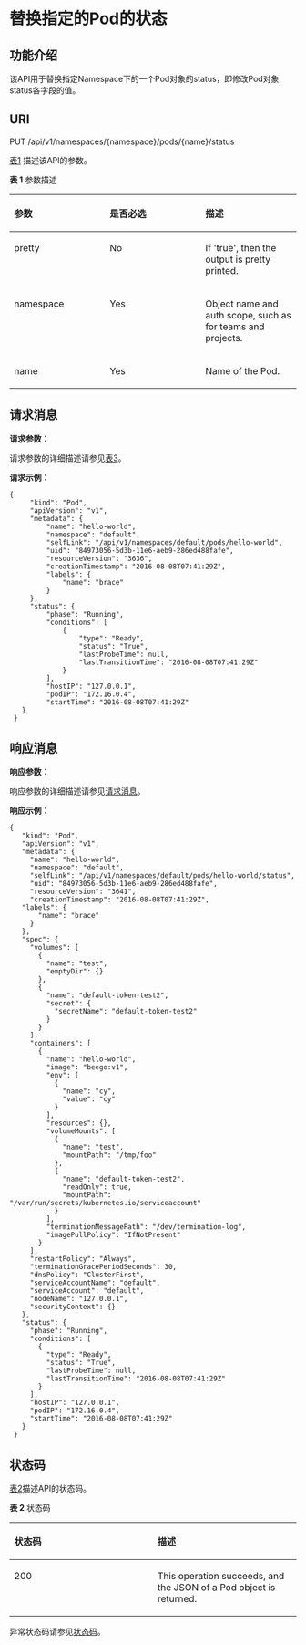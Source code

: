 # 替换指定的Pod的状态<a name="cce_02_0038"></a>

## 功能介绍<a name="s14b3085e84f44f248c15900b7a9ae75e"></a>

该API用于替换指定Namespace下的一个Pod对象的status，即修改Pod对象status各字段的值。

## URI<a name="s2146020c33a84ca5aa9bc6e54586edc9"></a>

PUT /api/v1/namespaces/\{namespace\}/pods/\{name\}/status

[表1](#zh-cn_topic_0079614908_table13708463)  描述该API的参数。

**表 1**  参数描述

<a name="zh-cn_topic_0079614908_table13708463"></a>
<table><thead align="left"><tr id="zh-cn_topic_0079614908_row53056665"><th class="cellrowborder" valign="top" width="33.33333333333333%" id="mcps1.2.4.1.1"><p id="zh-cn_topic_0079614908_p2622637"><a name="zh-cn_topic_0079614908_p2622637"></a><a name="zh-cn_topic_0079614908_p2622637"></a>参数</p>
</th>
<th class="cellrowborder" valign="top" width="33.33333333333333%" id="mcps1.2.4.1.2"><p id="p25672384203057"><a name="p25672384203057"></a><a name="p25672384203057"></a>是否必选</p>
</th>
<th class="cellrowborder" valign="top" width="33.33333333333333%" id="mcps1.2.4.1.3"><p id="p66197242203057"><a name="p66197242203057"></a><a name="p66197242203057"></a>描述</p>
</th>
</tr>
</thead>
<tbody><tr id="zh-cn_topic_0079614908_row60209123"><td class="cellrowborder" valign="top" width="33.33333333333333%" headers="mcps1.2.4.1.1 "><p id="zh-cn_topic_0079614908_p45100793"><a name="zh-cn_topic_0079614908_p45100793"></a><a name="zh-cn_topic_0079614908_p45100793"></a>pretty</p>
</td>
<td class="cellrowborder" valign="top" width="33.33333333333333%" headers="mcps1.2.4.1.2 "><p id="zh-cn_topic_0079614908_p29285587"><a name="zh-cn_topic_0079614908_p29285587"></a><a name="zh-cn_topic_0079614908_p29285587"></a>No</p>
</td>
<td class="cellrowborder" valign="top" width="33.33333333333333%" headers="mcps1.2.4.1.3 "><p id="zh-cn_topic_0079614908_p23322329"><a name="zh-cn_topic_0079614908_p23322329"></a><a name="zh-cn_topic_0079614908_p23322329"></a>If 'true', then the output is pretty printed.</p>
</td>
</tr>
<tr id="zh-cn_topic_0079614908_row16574033"><td class="cellrowborder" valign="top" width="33.33333333333333%" headers="mcps1.2.4.1.1 "><p id="zh-cn_topic_0079614908_p319438"><a name="zh-cn_topic_0079614908_p319438"></a><a name="zh-cn_topic_0079614908_p319438"></a>namespace</p>
</td>
<td class="cellrowborder" valign="top" width="33.33333333333333%" headers="mcps1.2.4.1.2 "><p id="zh-cn_topic_0079614908_p25874536"><a name="zh-cn_topic_0079614908_p25874536"></a><a name="zh-cn_topic_0079614908_p25874536"></a>Yes</p>
</td>
<td class="cellrowborder" valign="top" width="33.33333333333333%" headers="mcps1.2.4.1.3 "><p id="zh-cn_topic_0079614908_p15462662"><a name="zh-cn_topic_0079614908_p15462662"></a><a name="zh-cn_topic_0079614908_p15462662"></a>Object name and auth scope, such as for teams and projects.</p>
</td>
</tr>
<tr id="zh-cn_topic_0079614908_row4946234"><td class="cellrowborder" valign="top" width="33.33333333333333%" headers="mcps1.2.4.1.1 "><p id="zh-cn_topic_0079614908_p65100698"><a name="zh-cn_topic_0079614908_p65100698"></a><a name="zh-cn_topic_0079614908_p65100698"></a>name</p>
</td>
<td class="cellrowborder" valign="top" width="33.33333333333333%" headers="mcps1.2.4.1.2 "><p id="zh-cn_topic_0079614908_p38665203"><a name="zh-cn_topic_0079614908_p38665203"></a><a name="zh-cn_topic_0079614908_p38665203"></a>Yes</p>
</td>
<td class="cellrowborder" valign="top" width="33.33333333333333%" headers="mcps1.2.4.1.3 "><p id="zh-cn_topic_0079614908_p44873708"><a name="zh-cn_topic_0079614908_p44873708"></a><a name="zh-cn_topic_0079614908_p44873708"></a>Name of the Pod.</p>
</td>
</tr>
</tbody>
</table>

## 请求消息<a name="zh-cn_topic_0079614908_ref458608140"></a>

**请求参数：**

请求参数的详细描述请参见[表3](响应数据结构.md#zh-cn_topic_0079614930_table52931650)。

**请求示例：**

```
{ 
     "kind": "Pod", 
     "apiVersion": "v1", 
     "metadata": { 
         "name": "hello-world", 
         "namespace": "default", 
         "selfLink": "/api/v1/namespaces/default/pods/hello-world", 
         "uid": "84973056-5d3b-11e6-aeb9-286ed488fafe", 
         "resourceVersion": "3636", 
         "creationTimestamp": "2016-08-08T07:41:29Z", 
         "labels": { 
             "name": "brace" 
         } 
     }, 
     "status": { 
         "phase": "Running", 
         "conditions": [ 
             { 
                 "type": "Ready", 
                 "status": "True", 
                 "lastProbeTime": null, 
                 "lastTransitionTime": "2016-08-08T07:41:29Z" 
             } 
         ], 
         "hostIP": "127.0.0.1", 
         "podIP": "172.16.0.4", 
         "startTime": "2016-08-08T07:41:29Z" 
   } 
 }
```

## 响应消息<a name="s279a234cda4443f0afa7d8de9b799a5a"></a>

**响应参数：**

响应参数的详细描述请参见[请求消息](#zh-cn_topic_0079614908_ref458608140)。

**响应示例：**

```
{ 
   "kind": "Pod", 
   "apiVersion": "v1", 
   "metadata": { 
     "name": "hello-world", 
     "namespace": "default", 
     "selfLink": "/api/v1/namespaces/default/pods/hello-world/status", 
     "uid": "84973056-5d3b-11e6-aeb9-286ed488fafe", 
     "resourceVersion": "3641", 
     "creationTimestamp": "2016-08-08T07:41:29Z", 
   "labels": { 
       "name": "brace" 
     } 
   }, 
   "spec": { 
     "volumes": [ 
       { 
         "name": "test", 
         "emptyDir": {} 
       }, 
       { 
         "name": "default-token-test2", 
         "secret": { 
           "secretName": "default-token-test2" 
         } 
       } 
     ], 
     "containers": [ 
       { 
         "name": "hello-world", 
         "image": "beego:v1", 
         "env": [ 
           { 
             "name": "cy", 
             "value": "cy" 
           } 
         ], 
         "resources": {}, 
         "volumeMounts": [ 
           { 
             "name": "test", 
             "mountPath": "/tmp/foo" 
           }, 
           { 
             "name": "default-token-test2", 
             "readOnly": true, 
             "mountPath": "/var/run/secrets/kubernetes.io/serviceaccount" 
           } 
         ], 
         "terminationMessagePath": "/dev/termination-log", 
         "imagePullPolicy": "IfNotPresent" 
       } 
     ], 
     "restartPolicy": "Always", 
     "terminationGracePeriodSeconds": 30, 
     "dnsPolicy": "ClusterFirst", 
     "serviceAccountName": "default", 
     "serviceAccount": "default", 
     "nodeName": "127.0.0.1", 
     "securityContext": {} 
   }, 
   "status": { 
     "phase": "Running", 
     "conditions": [ 
       { 
         "type": "Ready", 
         "status": "True", 
         "lastProbeTime": null, 
         "lastTransitionTime": "2016-08-08T07:41:29Z" 
       } 
     ], 
     "hostIP": "127.0.0.1", 
     "podIP": "172.16.0.4", 
     "startTime": "2016-08-08T07:41:29Z" 
   } 
 }
```

## 状态码<a name="s8a2da3e1bb8a49d2af7cf2027ab3fea0"></a>

[表2](#zh-cn_topic_0079614908_table56267310)描述API的状态码。

**表 2**  状态码

<a name="zh-cn_topic_0079614908_table56267310"></a>
<table><thead align="left"><tr id="zh-cn_topic_0079614908_row31065142"><th class="cellrowborder" valign="top" width="50%" id="mcps1.2.3.1.1"><p id="p26385296203057"><a name="p26385296203057"></a><a name="p26385296203057"></a>状态码</p>
</th>
<th class="cellrowborder" valign="top" width="50%" id="mcps1.2.3.1.2"><p id="p56834228203057"><a name="p56834228203057"></a><a name="p56834228203057"></a>描述</p>
</th>
</tr>
</thead>
<tbody><tr id="zh-cn_topic_0079614908_row39832915"><td class="cellrowborder" valign="top" width="50%" headers="mcps1.2.3.1.1 "><p id="zh-cn_topic_0079614908_p5240702"><a name="zh-cn_topic_0079614908_p5240702"></a><a name="zh-cn_topic_0079614908_p5240702"></a>200</p>
</td>
<td class="cellrowborder" valign="top" width="50%" headers="mcps1.2.3.1.2 "><p id="zh-cn_topic_0079614908_p21843730"><a name="zh-cn_topic_0079614908_p21843730"></a><a name="zh-cn_topic_0079614908_p21843730"></a>This operation succeeds, and the JSON of a Pod object is returned.</p>
</td>
</tr>
</tbody>
</table>

异常状态码请参见[状态码](状态码.md)。

